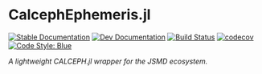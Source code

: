 # CalcephEphemeris.jl 

[![Stable Documentation](https://img.shields.io/badge/docs-stable-blue.svg)](https://juliaspacemissiondesign.github.io/CalcephEphemeris.jl/stable/) 
[![Dev Documentation](https://img.shields.io/badge/docs-dev-blue.svg)](https://juliaspacemissiondesign.github.io/CalcephEphemeris.jl/dev/) 
[![Build Status](https://github.com/JuliaSpaceMissionDesign/CalcephEphemeris.jl/actions/workflows/ci.yml/badge.svg?branch=main)](https://github.com/JuliaSpaceMissionDesign/CalcephEphemeris.jl/actions/workflows/ci.yml)
[![codecov](https://codecov.io/gh/JuliaSpaceMissionDesign/CalcephEphemeris.jl/branch/main/graph/badge.svg?token=3SJCV229XX)](https://codecov.io/gh/JuliaSpaceMissionDesign/CalcephEphemeris.jl)
[![Code Style: Blue](https://img.shields.io/badge/code%20style-blue-4495d1.svg)](https://github.com/invenia/BlueStyle)

_A lightweight CALCEPH.jl wrapper for the JSMD ecosystem._